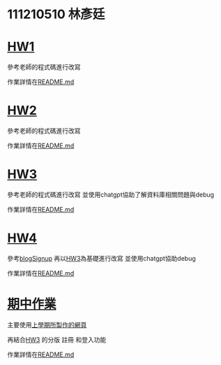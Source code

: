  # 111210510 林彥廷

# [HW1](https://github.com/codewhight/_ws/tree/master/HW1)

參考老師的程式碼進行改寫

作業詳情在[README.md](https://github.com/codewhight/_ws/blob/master/HW1/README.md)

# [HW2](https://github.com/codewhight/_ws/tree/master/HW2)

參考老師的程式碼進行改寫

作業詳情在[README.md](https://github.com/codewhight/_ws/blob/master/HW2/README.md)

# [HW3](https://github.com/codewhight/_ws/tree/master/HW1)

參考老師的程式碼進行改寫 並使用chatgpt協助了解資料庫相關問題與debug

作業詳情在[README.md](https://github.com/codewhight/_ws/blob/master/HW3/README.md)

# [HW4](https://github.com/codewhight/_ws/tree/master/HW4)

參考[blogSignup](https://github.com/ccc113a/html2denojs/tree/master/02-%E5%BE%8C%E7%AB%AF/07-session/03-blogSignup) 再以[HW3](https://github.com/codewhight/_ws/tree/master/HW3)為基礎進行改寫 並使用chatgpt協助debug

作業詳情在[README.md](https://github.com/codewhight/_ws/blob/master/HW4/README.md)

# [期中作業](https://github.com/codewhight/_ws/tree/master/mid)

主要使用[上學期所製作的網頁](https://github.com/codewhight/wp/tree/master/JavaScript/%E6%9C%9F%E4%B8%AD%E4%BD%9C%E6%A5%AD) 

再結合[HW3](https://github.com/codewhight/_ws/tree/master/HW3) 的分版 註冊 和登入功能

作業詳情在[README.md](https://github.com/codewhight/_ws/blob/master/mid/README.md)

